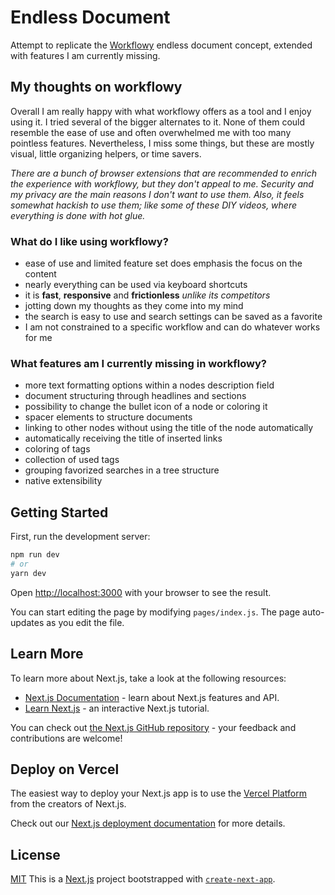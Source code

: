 # Endless Document

Attempt to replicate the [Workflowy](https://workflowy.com) endless document concept, extended with features I am currently missing.

## My thoughts on workflowy

Overall I am really happy with what workflowy offers as a tool and I enjoy using it. I tried several of the bigger alternates to it. None of them could resemble the ease of use and often overwhelmed me with too many pointless features. Nevertheless, I miss some things, but these are mostly visual, little organizing helpers, or time savers. 

*There are a bunch of browser extensions that are recommended to enrich the experience with workflowy, but they don't appeal to me. Security and my privacy are the main reasons I don't want to use them. Also, it feels somewhat hackish to use them; like some of these DIY videos, where everything is done with hot glue.*

### What do I like using workflowy?

- ease of use and limited feature set does emphasis the focus on the content
- nearly everything can be used via keyboard shortcuts
- it is **fast**, **responsive** and **frictionless** *unlike its competitors*
- jotting down my thoughts as they come into my mind
- the search is easy to use and search settings can be saved as a favorite
- I am not constrained to a specific workflow and can do whatever works for me

### What features am I currently missing in workflowy?

- more text formatting options within a nodes description field
- document structuring through headlines and sections
- possibility to change the bullet icon of a node or coloring it
- spacer elements to structure documents
- linking to other nodes without using the title of the node automatically
- automatically receiving the title of inserted links
- coloring of tags
- collection of used tags
- grouping favorized searches in a tree structure
- native extensibility

## Getting Started

First, run the development server:

```bash
npm run dev
# or
yarn dev
```

Open [http://localhost:3000](http://localhost:3000) with your browser to see the result.

You can start editing the page by modifying `pages/index.js`. The page auto-updates as you edit the file.

## Learn More

To learn more about Next.js, take a look at the following resources:

- [Next.js Documentation](https://nextjs.org/docs) - learn about Next.js features and API.
- [Learn Next.js](https://nextjs.org/learn) - an interactive Next.js tutorial.

You can check out [the Next.js GitHub repository](https://github.com/vercel/next.js/) - your feedback and contributions are welcome!

## Deploy on Vercel

The easiest way to deploy your Next.js app is to use the [Vercel Platform](https://vercel.com/import?utm_medium=default-template&filter=next.js&utm_source=create-next-app&utm_campaign=create-next-app-readme) from the creators of Next.js.

Check out our [Next.js deployment documentation](https://nextjs.org/docs/deployment) for more details.

## License

[MIT](https://choosealicense.com/licenses/mit/)
This is a [Next.js](https://nextjs.org/) project bootstrapped with [`create-next-app`](https://github.com/vercel/next.js/tree/canary/packages/create-next-app).